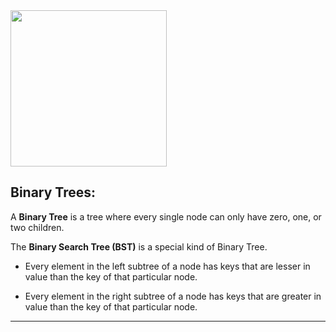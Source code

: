 <!--{type:left img + text}-->
<!--{title:Binary Trees}-->
<img src="https://i0.wp.com/fitcoding.com/wp-content/uploads/2016/10/720px-Binary_search_tree.svg_.png" width="250">

## Binary Trees:

A **Binary Tree** is a tree where every single node can only have zero, one, or two children.

The **Binary Search Tree (BST)** is a special kind of Binary Tree. 

* Every element in the left subtree of a node has keys that are lesser in value than the key of that particular node.

* Every element in the right subtree of a node has keys that are greater in value than the key of that particular node.

-----------------------------------------------------------------------------------------------------

[for speaker]: <> (A simple tree structure is fundamental, but let's investigate a specific type of tree that allowsfor an interesting and structured way to store data.The tree structure we will be dealing with, however, is a special kind of Binary Tree, the Binary Search Tree have a few more restrictions)

